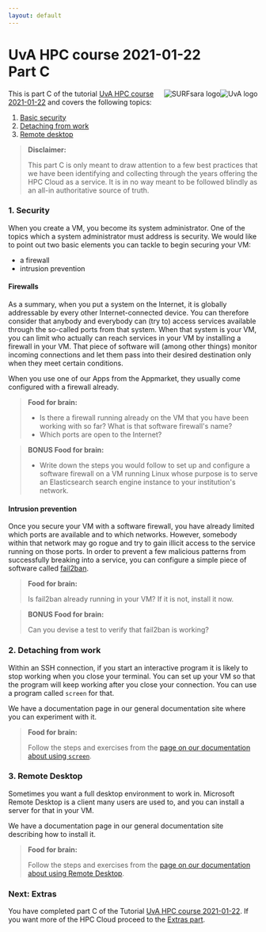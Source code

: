 ```yaml
---
layout: default
---
```


# UvA HPC course 2021-01-22 <br/> Part C

<div style="float:right;max-width:205px;" markdown="1">
<img alt="UvA logo" src="../images/UvA-logo.png" />
</div>
<div style="float:right;max-width:205px;" markdown="1">
<img alt="SURFsara logo" src="../images/SURFsara_logo.png" />
</div>


This is part C of the tutorial [UvA HPC course 2021-01-22](.) and covers the following topics:

1. [Basic security](#security)
2. [Detaching from work](#detaching-from-work)
3. [Remote desktop](#remote-desktop)

>**Disclaimer:**
>
> This part C is only meant to draw attention to a few best practices that we have been identifying and collecting through the years offering the HPC Cloud as a service. It is in no way meant to be followed blindly as an all-in authoritative source of truth. 

### 1. Security

When you create a VM, you become its system administrator. One of the topics which a system administrator must address is security. We would like to point out two basic elements you can tackle to begin securing your VM:

* a firewall
* intrusion prevention

#### Firewalls

As a summary, when you put a system on the Internet, it is globally addressable by every other Internet-connected device. You can therefore consider that anybody and everybody can (try to) access services available through the so-called ports from that system. When that system is your VM, you can limit who actually can reach services in your VM by installing a firewall in your VM. That piece of software will (among other things) monitor incoming connections and let them pass into their desired destination only when they meet certain conditions.

When you use one of our Apps from the Appmarket, they usually come configured with a firewall already. 

> **Food for brain:**
>
> * Is there a firewall running already on the VM that you have been working with so far? What is that software firewall's name?
> * Which ports are open to the Internet?

> **BONUS Food for brain:**
>
> * Write down the steps you would follow to set up and configure a software firewall on a VM running Linux whose purpose is to serve an Elasticsearch search engine instance to your institution's network.

#### Intrusion prevention

Once you secure your VM with a software firewall, you have already limited which ports are available and to which networks. However, somebody within that network may go rogue and try to gain illicit access to the service running on those ports. In order to prevent a few malicious patterns from successfully breaking into a service, you can configure a simple piece of software called [fail2ban](https://www.fail2ban.org). 

> **Food for brain:**
>
> Is fail2ban already running in your VM? If it is not, install it now.

> **BONUS Food for brain:**
>
> Can you devise a test to verify that fail2ban is working?

### 2. Detaching from work

Within an SSH connection, if you start an interactive program it is likely to stop working when you close your terminal. You can set up your VM so that the program will keep working after you close your connection. You can use a program called `screen` for that.

We have a documentation page in our general documentation site where you can experiment with it. 

> **Food for brain:**
>
> Follow the steps and exercises from the [page on our documentation about using `screen`](../detachFromWork).

### 3. Remote Desktop

Sometimes you want a full desktop environment to work in. Microsoft Remote Desktop is a client many users are used to, and you can install a server for that in your VM.

We have a documentation page in our general documentation site describing how to install it.

> **Food for brain:**
>
> Follow the steps and exercises from the [page on our documentation about using Remote Desktop](../xrdp).

### Next: Extras
You have completed part C of the Tutorial [UvA HPC course 2021-01-22](.). If you want more of the HPC Cloud proceed to the [Extras part](extras).
